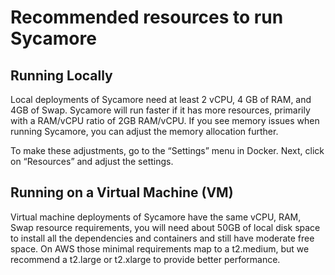 # Recommended resources to run Sycamore 

## Running Locally 
Local deployments of Sycamore need at least 2 vCPU, 4 GB of RAM, and 4GB of Swap. Sycamore will run faster if it has more resources, primarily with a RAM/vCPU ratio of 2GB RAM/vCPU. If you see memory issues when running Sycamore, you can adjust the memory allocation further. 

To make these adjustments, go to the “Settings” menu in Docker. Next, click on “Resources” and adjust the settings. 

## Running on a Virtual Machine (VM) 
Virtual machine deployments of Sycamore have the same vCPU, RAM, Swap resource requirements, you will need about 50GB of local disk space to install all the dependencies and containers and still have moderate free space. On AWS those minimal requirements map to a t2.medium, but we recommend a t2.large or t2.xlarge to provide better performance. 
